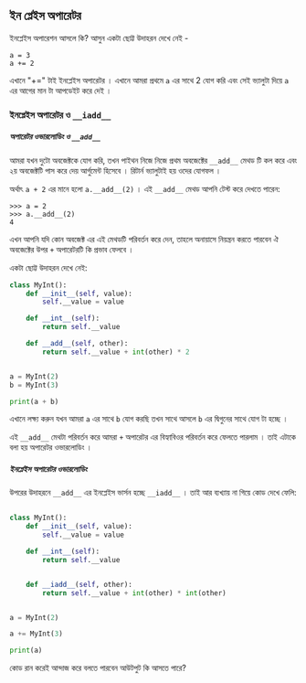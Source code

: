 ## ইন প্লেইস অপারেটর 

ইনপ্লেইস অপারেশন আসলে কি? আসুন একটা ছোট্ট উদাহরন দেখে নেই - 

	a = 3
	a += 2

এখানে "+=" টাই ইনপ্লেইস অপারেটর । এখানে আমরা প্রথমে `a` এর সাথে 2 যোগ করি এবং সেই ভ্যালুটা দিয়ে `a` এর আগের মান টা আপডেইট করে দেই । 

### ইনপ্লেইস অপারেটর ও `__iadd__` 

##### অপারেটর ওভারলোডিং ও `__add__ `

আমরা যখন দুটো অবজেক্টকে যোগ করি, তখন পাইথন নিজে নিজে প্রথম অবজেক্টের `__add__` মেথড টি কল করে এবং ২য় অবজেক্টটি পাস করে দেয় আর্গুমেন্ট হিসেবে । রিটার্ন ভ্যালুটাই হয় ওদের যোগফল । 

অর্থাৎ `a + 2` এর মানে হলো `a.__add__(2)` । এই `__add__` মেথড আপনি টেস্ট করে দেখতে পারেন: 

	>>> a = 2
	>>> a.__add__(2)
	4
	
এখন আপনি যদি কোন অবজেক্ট এর এই মেথডটি পরিবর্তন করে দেন, তাহলে অনায়াসে নিয়ন্ত্রন করতে পারবেন ঐ অবজেক্টের উপর `+` অপারেটরটি কি প্রভাব ফেলবে । 

একটা ছোট্ট উদাহরন দেখে নেই: 

```python
class MyInt():
    def __init__(self, value):
        self.__value = value

    def __int__(self):
        return self.__value

    def __add__(self, other):
        return self.__value + int(other) * 2


a = MyInt(2)
b = MyInt(3)

print(a + b)
```

এখানে লক্ষ্য করুন যখন আমরা `a` এর সাথে `b` যোগ করছি তখন সাথে আসলে `b` এর দ্বিগুনের সাথে যোগ টা হচ্ছে । 

এই `__add__` মেথটা পরিবর্তন করে আমরা `+` অপারেটর এর বিহ্যাবিওর পরিবর্তন করে ফেলতে পারলাম । তাই এটাকে বলা হয় অপারেটর ওভারলোডিং । 


##### ইনপ্লেইস অপারেটর ওভারলোডিং 

উপরের উদাহরনে `__add__` এর ইনপ্লেইস ভার্সন হচ্ছে `__iadd__` । তাই আর ব্যখ্যায় না গিয়ে কোড দেখে ফেলি: 

```python

class MyInt():
    def __init__(self, value):
        self.__value = value

    def __int__(self):
        return self.__value


    def __iadd__(self, other):
        return self.__value + int(other) * int(other)


a = MyInt(2)

a += MyInt(3)

print(a)
```
কোড রান করেই আন্দাজ করে বলতে পারবেন আউটপুট কি আসতে পারে? 